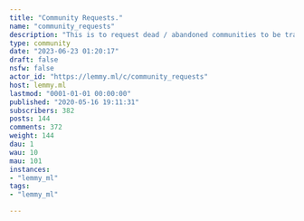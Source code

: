 ```yaml
---
title: "Community Requests." 
name: "community_requests"
description: "This is to request dead / abandoned communities to be transferred."
type: community
date: "2023-06-23 01:20:17"
draft: false
nsfw: false
actor_id: "https://lemmy.ml/c/community_requests"
host: lemmy.ml
lastmod: "0001-01-01 00:00:00"
published: "2020-05-16 19:11:31"
subscribers: 382
posts: 144
comments: 372
weight: 144
dau: 1
wau: 10
mau: 101
instances:
- "lemmy_ml"
tags: 
- "lemmy_ml"

---
```

